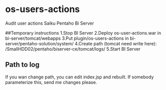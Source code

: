 # os-users-actions
Audit user actions Saiku Pentaho Bi Server

##Temporary instructions
1.Stop BI Server
2.Deploy os-user-actions.war in bi-server/tomcat/webapps
3.Put plugin/os-users-actions in bi-server/pentaho-solution/system/
4.Create path (tomcat need write here): /SmallHDD02/pentaho/biserver-ce/tomcat/logs/
5.Start BI Server

## Path to log
If you wan change path, you can edit index.jsp and rebuilt. If somebody parameterize this, send me changes please.

